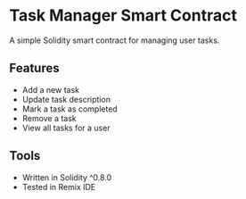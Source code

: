 # Task Manager Smart Contract

A simple Solidity smart contract for managing user tasks.

## Features
- Add a new task
- Update task description
- Mark a task as completed
- Remove a task
- View all tasks for a user

## Tools
- Written in Solidity ^0.8.0
- Tested in Remix IDE
